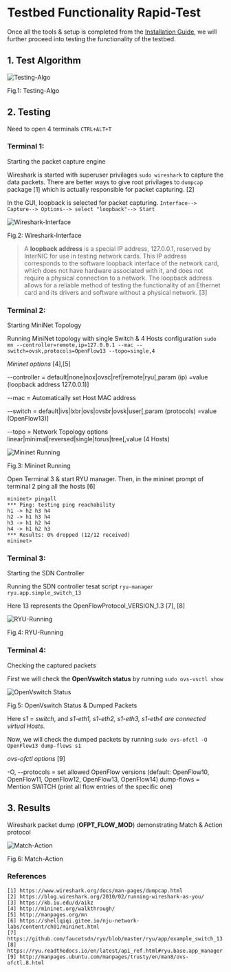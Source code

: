 # Testbed Functionality Rapid-Test

Once all the tools & setup is completed from the [Installation Guide](https://github.com/biplabro/SDN-hands-on_Openflow-Mininet-RYU/blob/master/Notes%20&%20Experiments/03.%20Testbed%20Setup.md#tools-installation), we will further proceed into testing the functionality of the testbed.

## 1. Test Algorithm
![Testing-Algo](https://github.com/biplabro/SDN-hands-on_Openflow-Mininet-RYU/blob/master/images/Testbed%20Functionality%20Check.png)

Fig.1: Testing-Algo

## 2. Testing

Need to open 4 terminals ```CTRL+ALT+T```

### Terminal 1:
Starting the packet capture engine

Wireshark is started with superuser privilages ```sudo wireshark``` to capture the data packets. There are better ways to give root privilages to ```dumpcap``` package [1] which is actually responsible for packet capturing. [2] 

In the GUI, loopback is selected for packet capturing. ```Interface--> Capture--> Options--> select "loopback"--> Start```

![Wireshark-Interface](https://github.com/biplabro/SDN-hands-on_Openflow-Mininet-RYU/blob/master/images/wireshark_loopback.jpeg)

Fig.2: Wireshark-Interface

> A **loopback address** is a special IP address, 127.0.0.1, reserved by InterNIC for use in testing network cards. This IP address corresponds to the software loopback interface of the network card, which does not have hardware associated with it, and does not require a physical connection to a network. The loopback address allows for a reliable method of testing the functionality of an Ethernet card and its drivers and software without a physical network. [3]

### Terminal 2:
Starting MiniNet Topology

Running MiniNet topology with single Switch & 4 Hosts configuration
```sudo mn --controller=remote,ip=127.0.0.1 --mac --switch=ovsk,protocols=OpenFlow13 --topo=single,4```

_Mininet options_ [4],[5]

--controller = default|none|nox|ovsc|ref|remote|ryu[,param (ip) =value (loopback address 127.0.0.1)] 

--mac = Automatically set Host MAC address

--switch = default|ivs|lxbr|ovs|ovsbr|ovsk|user[,param (protocols) =value (OpenFlow13)]

--topo = Network Topology options linear|minimal|reversed|single|torus|tree[,value (4 Hosts)

![Mininet Running](https://github.com/biplabro/SDN-hands-on_Openflow-Mininet-RYU/blob/master/images/mn-running.jpeg)

Fig.3: Mininet Running

Open Terminal 3 & start RYU manager. Then, in the mininet prompt of terminal 2 ping all the hosts [6]

```
mininet> pingall
*** Ping: testing ping reachability
h1 -> h2 h3 h4 
h2 -> h1 h3 h4 
h3 -> h1 h2 h4 
h4 -> h1 h2 h3 
*** Results: 0% dropped (12/12 received)
mininet> 

```

### Terminal 3:
Starting the SDN Controller 

Running the SDN controller tesat script ```ryu-manager ryu.app.simple_switch_13```

Here 13 represents the OpenFlowProtocol_VERSION_1.3 [7], [8]

![RYU-Running](https://github.com/biplabro/SDN-hands-on_Openflow-Mininet-RYU/blob/master/images/RYU-test.jpeg)

Fig.4: RYU-Running

### Terminal 4:
Checking the captured packets

First we will check the **OpenVswitch status** by running ```sudo ovs-vsctl show```

![OpenVswitch Status](https://github.com/biplabro/SDN-hands-on_Openflow-Mininet-RYU/blob/master/images/Packet_Dump.jpeg)

Fig.5: OpenVswitch Status & Dumped Packets

Here _s1 = switch_, and _s1-eth1, s1-eth2, s1-eth3, s1-eth4 are connected virtual Hosts_.

Now, we will check the dumped packets by running ```sudo ovs-ofctl -O OpenFlow13 dump-flows s1```

_ovs-ofctl options_ [9]

-O, --protocols = set allowed OpenFlow versions (default: OpenFlow10, OpenFlow11, OpenFlow12, OpenFlow13, OpenFlow14)
dump-flows = Mention SWITCH (print all flow entries of the specific one)

## 3. Results
Wireshark packet dump (**OFPT_FLOW_MOD**) demonstrating Match & Action protocol 

![Match-Action](https://github.com/biplabro/SDN-hands-on_Openflow-Mininet-RYU/blob/master/images/Wireshark%20Analyzer.jpeg)

Fig.6: Match-Action

### References
```
[1] https://www.wireshark.org/docs/man-pages/dumpcap.html
[2] https://blog.wireshark.org/2010/02/running-wireshark-as-you/
[3] https://kb.iu.edu/d/aikz
[4] http://mininet.org/walkthrough/
[5] http://manpages.org/mn
[6] https://shellqiqi.gitee.io/nju-network-labs/content/ch01/mininet.html
[7] https://github.com/faucetsdn/ryu/blob/master/ryu/app/example_switch_13.py#L26
[8] https://ryu.readthedocs.io/en/latest/api_ref.html#ryu.base.app_manager.RyuApp.OFP_VERSIONS
[9] http://manpages.ubuntu.com/manpages/trusty/en/man8/ovs-ofctl.8.html 
```
